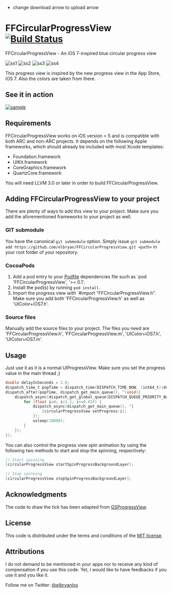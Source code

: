 * change download arrow to upload arrow 


FFCircularProgressView [![Build Status](https://travis-ci.org/elbryan/FFCircularProgressView.png?branch=master)](https://travis-ci.org/elbryan/FFCircularProgressView)
======================

FFCircularProgressView - An iOS 7-inspired blue circular progress view

![ss1](https://raw.github.com/elbryan/FFCircularProgressView/master/Media/ss1.png) ![ss2](https://raw.github.com/elbryan/FFCircularProgressView/master/Media/ss2.png) ![ss3](https://raw.github.com/elbryan/FFCircularProgressView/master/Media/ss3.png) ![ss4](https://raw.github.com/elbryan/FFCircularProgressView/master/Media/ss4.png)

This progress view is inspired by the new progress view in the App Store, iOS 7. Also the colors are taken from there.

## See it in action

 [![sample](https://raw.github.com/elbryan/FFCircularProgressView/master/Media/sample.gif)](https://raw.github.com/elbryan/FFCircularProgressView/master/Media/sample.mov)

## Requirements

FFCircularProgressView works on iOS version > 5 and is compatible with both ARC and non-ARC projects. It depends on the following Apple frameworks, which should already be included with most Xcode templates:

* Foundation.framework
* UIKit.framework
* CoreGraphics.framework
* QuartzCore.framework

You will need LLVM 3.0 or later in order to build FFCircularProgressView.

## Adding FFCircularProgressView to your project

There are plenty of ways to add this view to your project.
Make sure you add the aforementioned frameworks to your project as well.

### GIT submodule

You have the canonical `git submodule` option. Simply issue `git submodule add https://github.com/elbryan/FFCircularProgressView.git <path>` in your root folder of your repository.

### CocoaPods

1. Add a pod entry to your [Podfile](https://github.com/CocoaPods/CocoaPods/wiki/A-Podfile) dependencies file such as `pod 'FFCircularProgressView', '>= 0.1'.
2. Install the pod(s) by running `pod install`.
3. Import the progress view with `#import "FFCircularProgressView.h". Make sure you add both 'FFCircularProgressView.h' as well as 'UIColor+iOS7.h'.

### Source files

Manually add the source files to your project. The files you need are 'FFCircularProgressView.h', 'FFCircularProgressView.m', 'UIColor+iOS7.h', 'UIColor+iOS7.m'.

## Usage

Just use it as it is a normal UIProgressView. Make sure you set the progress value in the main thread ;)

```objective-c
double delayInSeconds = 2.0;
dispatch_time_t popTime = dispatch_time(DISPATCH_TIME_NOW, (int64_t)(delayInSeconds * NSEC_PER_SEC));
dispatch_after(popTime, dispatch_get_main_queue(), ^(void){
    dispatch_async(dispatch_get_global_queue(DISPATCH_QUEUE_PRIORITY_BACKGROUND,0), ^{
        for (float i=0; i<1.1; i+=0.01F) {
            dispatch_async(dispatch_get_main_queue(), ^{
                [circularProgressView setProgress:i];
            });
            usleep(10000);
        }            
    });
});
```

You can also control the progress view spin animation by using the following two methods to start and stop the spinning, respectively:

```objective-c
// Start spinning
[circularProgressView startSpinProgressBackgroundLayer];

// Stop spinning
[circularProgressView stopSpinProgressBackgroundLayer];
```

## Acknowledgments

The code to draw the tick has been adapted from [GSProgressView](https://github.com/goosoftware/GSProgressView/blob/master/GSProgressView.m).

## License

This code is distributed under the terms and conditions of the [MIT license](LICENSE). 

## Attributions

I do not demand to be mentioned in your apps nor to receive any kind of compensation if you use this code. Yet, I would like to have feedbacks if you use it and you like it.

Follow me on Twitter: [@elbryanlos](https://twitter.com/elbryanlos)

